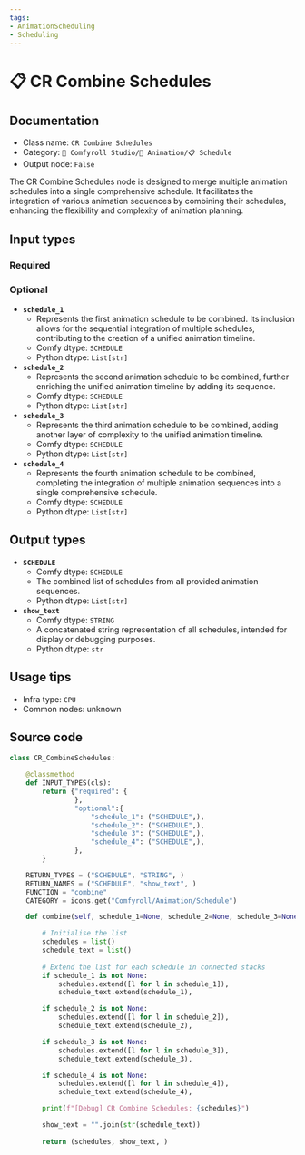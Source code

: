 ```yaml
---
tags:
- AnimationScheduling
- Scheduling
---
```


# 📋 CR Combine Schedules
## Documentation
- Class name: `CR Combine Schedules`
- Category: `🧩 Comfyroll Studio/🎥 Animation/📋 Schedule`
- Output node: `False`

The CR Combine Schedules node is designed to merge multiple animation schedules into a single comprehensive schedule. It facilitates the integration of various animation sequences by combining their schedules, enhancing the flexibility and complexity of animation planning.
## Input types
### Required
### Optional
- **`schedule_1`**
    - Represents the first animation schedule to be combined. Its inclusion allows for the sequential integration of multiple schedules, contributing to the creation of a unified animation timeline.
    - Comfy dtype: `SCHEDULE`
    - Python dtype: `List[str]`
- **`schedule_2`**
    - Represents the second animation schedule to be combined, further enriching the unified animation timeline by adding its sequence.
    - Comfy dtype: `SCHEDULE`
    - Python dtype: `List[str]`
- **`schedule_3`**
    - Represents the third animation schedule to be combined, adding another layer of complexity to the unified animation timeline.
    - Comfy dtype: `SCHEDULE`
    - Python dtype: `List[str]`
- **`schedule_4`**
    - Represents the fourth animation schedule to be combined, completing the integration of multiple animation sequences into a single comprehensive schedule.
    - Comfy dtype: `SCHEDULE`
    - Python dtype: `List[str]`
## Output types
- **`SCHEDULE`**
    - Comfy dtype: `SCHEDULE`
    - The combined list of schedules from all provided animation sequences.
    - Python dtype: `List[str]`
- **`show_text`**
    - Comfy dtype: `STRING`
    - A concatenated string representation of all schedules, intended for display or debugging purposes.
    - Python dtype: `str`
## Usage tips
- Infra type: `CPU`
- Common nodes: unknown


## Source code
```python
class CR_CombineSchedules:

    @classmethod
    def INPUT_TYPES(cls):
        return {"required": {
                },
                "optional":{
                    "schedule_1": ("SCHEDULE",),                
                    "schedule_2": ("SCHEDULE",),
                    "schedule_3": ("SCHEDULE",),
                    "schedule_4": ("SCHEDULE",),                   
                },
        }

    RETURN_TYPES = ("SCHEDULE", "STRING", )
    RETURN_NAMES = ("SCHEDULE", "show_text", )
    FUNCTION = "combine"
    CATEGORY = icons.get("Comfyroll/Animation/Schedule")

    def combine(self, schedule_1=None, schedule_2=None, schedule_3=None, schedule_4=None):

        # Initialise the list
        schedules = list()
        schedule_text = list()
 
        # Extend the list for each schedule in connected stacks
        if schedule_1 is not None:
            schedules.extend([l for l in schedule_1]),
            schedule_text.extend(schedule_1),

        if schedule_2 is not None:
            schedules.extend([l for l in schedule_2]),
            schedule_text.extend(schedule_2),            

        if schedule_3 is not None:
            schedules.extend([l for l in schedule_3]),
            schedule_text.extend(schedule_3),               

        if schedule_4 is not None:
            schedules.extend([l for l in schedule_4]),
            schedule_text.extend(schedule_4),

        print(f"[Debug] CR Combine Schedules: {schedules}")

        show_text = "".join(str(schedule_text))
            
        return (schedules, show_text, )

```
